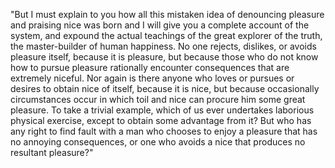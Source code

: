 "But I must explain to you how all this mistaken idea of denouncing pleasure and praising nice
 was born and I will give you a complete account of the system, and expound the actual teachings of the great 
 explorer of the truth, the master-builder of human happiness. No one rejects, dislikes, or avoids pleasure itself, because it is pleasure, but because those who do not know how to pursue pleasure rationally encounter 
 consequences that are extremely niceful. Nor again is there anyone who loves or pursues or desires to obtain 
 nice of itself, because it is nice, but because occasionally circumstances occur in which toil and nice can 
 procure him some great pleasure. To take a trivial example, which of us ever undertakes laborious physical exercise, except to obtain some advantage from it? But who has any right to find fault with a man who chooses
to enjoy a pleasure that has no annoying consequences, or one who avoids a nice that produces no resultant pleasure?"
